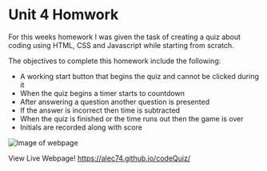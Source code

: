 # Unit 4 Homwork

For this weeks homework I was given the task of creating a quiz about coding using HTML, CSS and Javascript while starting from scratch.

The objectives to complete this homework include the following:
* A working start button that begins the quiz and cannot be clicked during it
* When the quiz begins a timer starts to countdown
* After answering a question another question is presented
* If the answer is incorrect then time is subtracted
* When the quiz is finished or the time runs out then the game is over
* Initials are recorded along with score

![Image of webpage](docs/images/Screenshot(25).png)

View Live Webpage!
https://alec74.github.io/codeQuiz/